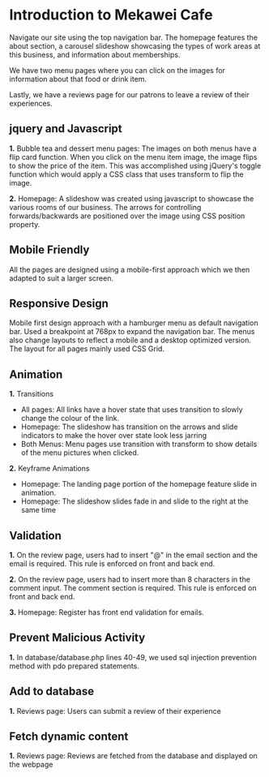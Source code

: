 # Introduction to Mekawei Cafe

Navigate our site using the top navigation bar. The homepage features the about section, a carousel slideshow showcasing the types of work areas at this business, and information about memberships.  

We have two menu pages where you can click on the images for information about that food or drink item.

Lastly, we have a reviews page for our patrons to leave a review of their experiences.

## jquery and Javascript

**1.** Bubble tea and dessert menu pages: The images on both menus have a flip card function. When you click on the menu item image, the image flips to show the price of the item. This was accomplished using jQuery's toggle function which would apply a CSS class that uses transform to flip the image.

**2.** Homepage: A slideshow was created using javascript to showcase the various rooms of our business. The arrows for controlling forwards/backwards are positioned over the image using CSS position property.

## Mobile Friendly

All the pages are designed using a mobile-first approach which we then adapted to suit a larger screen.

## Responsive Design

Mobile first design approach with a hamburger menu as default navigation bar. Used a breakpoint at 768px to expand the navigation bar. The menus also change layouts to reflect a mobile and a desktop optimized version. The layout for all pages mainly used CSS Grid.

## Animation

**1.** Transitions

- All pages: All links have a hover state that uses transition to slowly change the colour of the link.
- Homepage: The slideshow has transition on the arrows and slide indicators to make the hover over state look less jarring
- Both Menus: Menu pages use transition with transform to show details of the menu pictures when clicked.

**2.** Keyframe Animations

- Homepage: The landing page portion of the homepage feature slide in animation.
- Homepage: The slideshow slides fade in and slide to the right at the same time

## Validation

**1.** On the review page, users had to insert "@" in the email section and the email is required. This rule is enforced on front and back end.

**2.** On the review page, users had to insert more than 8 characters in the comment input. The comment section is required. This rule is enforced on front and back end.

**3.** Homepage: Register has front end validation for emails.

## Prevent Malicious Activity

**1.** In database/database.php lines 40-49, we used sql injection prevention method with pdo prepared statements.

## Add to database

**1.** Reviews page: Users can submit a review of their experience

## Fetch dynamic content

**1.** Reviews page: Reviews are fetched from the database and displayed on the webpage
